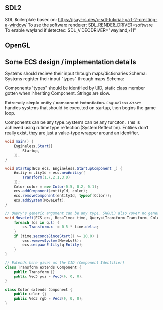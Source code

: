 ## SDL2
SDL Boilerplate based on: https://jsayers.dev/c-sdl-tutorial-part-2-creating-a-window/
To use the software renderer: SDL_RENDER_DRIVER=software
To enable wayland if detected: SDL_VIDEODRIVER="wayland,x11"

## OpenGL

## Some ECS design / implementation details
Systems should recieve their input through maps/dictionaries
    Schema:
Systems register their input "types" through maps
    Schema:
    
Components "types" should be identified by UID, static class member gotten
when inheriting Component. Strings are slow.


Extremely simple entity / component instantiation.
`Engineless.Start` handles systems that should be executed on startup, then
begins the game loop.

Components can be any type.
Systems can be any funciton.
This is achieved using rutime type reflection (System.Reflection).
Entities don't really exist, they are just a value-type wrapper
around an identifier.

```cs
void main() {
    Engineless.Start([
        Startup,
    ]);
}

void Startup(ECS ecs, Engineless.StartupComponent _) {
    Entity entityId = ecs.newEntity([
        Transform(1.7,2.1,3.0)
    ]);
    Color color = new Color(0.5, 0.2, 0.1);
    ecs.addComponent(entityId, color);
    ecs.removeComponent(entityId, typeof(Color));
    ecs.addSystem(MoveLeft);
}

// Query's generic argument can be any type, SHOULD also cover no generic arguments
void MoveLeft(ECS ecs, Res<Time> time, Query<(Transform Transform, Color Color, Engineless.Entity Entity)> q) {
    foreach (cs in q.l) {
        cs.Transform.x -= 0.5 * time.delta;
    }
    if (time.secondsSinceStart() >= 10.0) {
        ecs.removeSystem(MoveLeft);
        ecs.despawnEntity(q.Entity);
    }
}

// Extends here gives us the CID (Component Identifier)
class Transform extends Component {
    public Transform {}
    public Vec3 pos = Vec3(0, 0, 0);
}

class Color extends Component {
    public Color {}
    public Vec3 rgb = Vec3(0, 0, 0);
}

```


